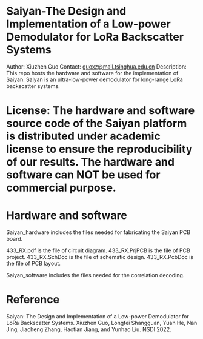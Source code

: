 # Saiyan-The Design and Implementation of a Low-power Demodulator for LoRa Backscatter Systems
Author: Xiuzhen Guo
Contact: guoxz@mail.tsinghua.edu.cn
Description: This repo hosts the hardware and software for the implementation of Saiyan. Saiyan is an ultra-low-power demodulator for long-range LoRa backscatter systems.

# License: The hardware and software source code of the Saiyan platform is distributed under academic license to ensure the reproducibility of our results. The hardware and software can NOT be used for commercial purpose.

# Hardware and software
Saiyan_hardware includes the files needed for fabricating the Saiyan PCB board.

433_RX.pdf is the file of circuit diagram.
433_RX.PrjPCB is the file of PCB project.
433_RX.SchDoc is the file of schematic design.
433_RX.PcbDoc is the file of PCB layout.


Saiyan_software includes the files needed for the correlation decoding.

# Reference
Saiyan: The Design and Implementation of a Low-power Demodulator for LoRa Backscatter Systems. Xiuzhen Guo, Longfei Shangguan, Yuan He, Nan Jing, Jiacheng Zhang, Haotian Jiang, and Yunhao Liu. NSDI 2022.



